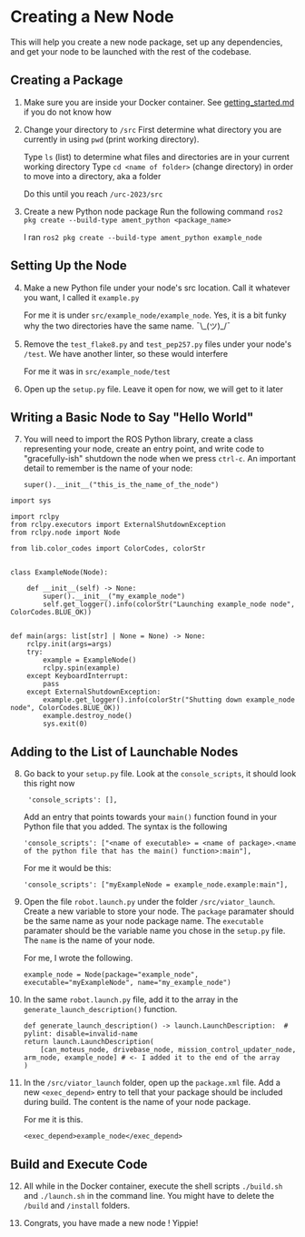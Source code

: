 # Creating a New Node
This will help you create a new node package, set up any dependencies, and get your node to be launched with the rest of the codebase. 

## Creating a Package
1. Make sure you are inside your Docker container. See [getting_started.md](./getting_started.md) if you do not know how

2. Change your directory to `/src`
First determine what directory you are currently in using `pwd` (print working directory). 

    Type `ls` (list) to determine what files and directories are in your current working directory
Type `cd <name of folder>` (change directory) in order to move into a directory, aka a folder

    Do this until you reach `/urc-2023/src`

3. Create a new Python node package
Run the following command `ros2 pkg create --build-type ament_python <package_name>`

    I ran `ros2 pkg create --build-type ament_python example_node`

## Setting Up the Node
4. Make a new Python file under your node's src location. Call it whatever you want, I called it `example.py`

    For me it is under `src/example_node/example_node`. Yes, it is a bit funky why
    the two directories have the same name. ¯\\\_(ツ)\_/¯

5. Remove the `test_flake8.py` and `test_pep257.py` files under your node's `/test`. We have another linter, so these would interfere

    For me it was in `src/example_node/test`

6. Open up the `setup.py` file. Leave it open for now, we will get to it later

## Writing a Basic Node to Say "Hello World"
7. You will need to import the ROS Python library, create a class representing your node, create an entry point, and write code to "gracefully-ish" shutdown the node when we press `ctrl-c`. An important detail to remember is the name of your node:
   
    `super().__init__("this_is_the_name_of_the_node")`

```
import sys

import rclpy
from rclpy.executors import ExternalShutdownException
from rclpy.node import Node

from lib.color_codes import ColorCodes, colorStr


class ExampleNode(Node):
    
    def __init__(self) -> None:
        super().__init__("my_example_node")
        self.get_logger().info(colorStr("Launching example_node node", ColorCodes.BLUE_OK))


def main(args: list[str] | None = None) -> None:
    rclpy.init(args=args)
    try:
        example = ExampleNode()
        rclpy.spin(example)
    except KeyboardInterrupt:
        pass
    except ExternalShutdownException:
        example.get_logger().info(colorStr("Shutting down example_node node", ColorCodes.BLUE_OK))
        example.destroy_node()
        sys.exit(0)
```

## Adding to the List of Launchable Nodes
8. Go back to your `setup.py` file. Look at the `console_scripts`, it should look this right now

    ` 'console_scripts': [],`

    Add an entry that points towards your `main()` function found in your Python file that you added. The syntax is the following

    `'console_scripts': ["<name of executable> = <name of package>.<name of the python file that has the main() function>:main"],`

    For me it would be this: 

    `'console_scripts': ["myExampleNode = example_node.example:main"],`

9. Open the file `robot.launch.py` under the folder `/src/viator_launch`. Create a new variable to store your node. The `package` paramater should be the same name as your node package name. The `executable` paramater should be the variable name you chose in the `setup.py` file. The `name` is the name of your node. 
 
    For me, I wrote the following.

    `example_node = Node(package="example_node", executable="myExampleNode", name="my_example_node")`

11. In the same `robot.launch.py` file, add it to the array in the `generate_launch_description()` function. 

    ```
    def generate_launch_description() -> launch.LaunchDescription:  # pylint: disable=invalid-name
    return launch.LaunchDescription(
        [can_moteus_node, drivebase_node, mission_control_updater_node, arm_node, example_node] # <- I added it to the end of the array
    )
    ```

12. In the `/src/viator_launch` folder, open up the `package.xml` file. Add a new `<exec_depend>` entry to tell that your package should be included during build. The content is the name of your node package. 

    For me it is this.

    `<exec_depend>example_node</exec_depend>`

## Build and Execute Code
12. All while in the Docker container, execute the shell scripts `./build.sh` and `./launch.sh` in the command line. You might have to delete the `/build` and `/install` folders. 

13. Congrats, you have made a new node ! Yippie!




